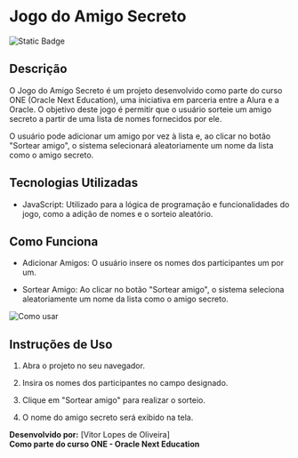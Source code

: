 # Jogo do Amigo Secreto

![Static Badge](https://img.shields.io/badge/Status-Finalizado-green)

## Descrição

O Jogo do Amigo Secreto é um projeto desenvolvido como parte do curso ONE (Oracle Next Education), uma iniciativa em parceria entre a Alura e a Oracle. O objetivo deste jogo é permitir que o usuário sorteie um amigo secreto a partir de uma lista de nomes fornecidos por ele.

O usuário pode adicionar um amigo por vez à lista e, ao clicar no botão "Sortear amigo", o sistema selecionará aleatoriamente um nome da lista como o amigo secreto.

## Tecnologias Utilizadas

- JavaScript: Utilizado para a lógica de programação e funcionalidades do jogo, como a adição de nomes e o sorteio aleatório.

## Como Funciona

- Adicionar Amigos: O usuário insere os nomes dos participantes um por um.

- Sortear Amigo: Ao clicar no botão "Sortear amigo", o sistema seleciona aleatoriamente um nome da lista como o amigo secreto.

![Como usar](https://github.com/user-attachments/assets/f371a000-af4b-42fa-8498-7fe16386b1f4)


## Instruções de Uso

1. Abra o projeto no seu navegador.

2. Insira os nomes dos participantes no campo designado.

3. Clique em "Sortear amigo" para realizar o sorteio.

4. O nome do amigo secreto será exibido na tela.

**Desenvolvido por:** [Vitor Lopes de Oliveira]  
**Como parte do curso ONE - Oracle Next Education**
